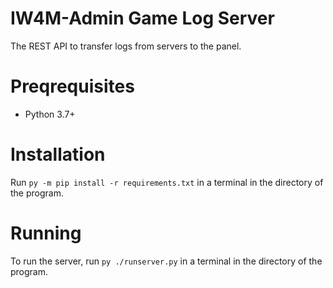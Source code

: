 # IW4M-Admin Game Log Server
The REST API to transfer logs from servers to the panel.

# Preqrequisites
 * Python 3.7+

# Installation
Run `py -m pip install -r requirements.txt` in a terminal in the directory of the program.

# Running
To run the server, run `py ./runserver.py` in a terminal in the directory of the program.
